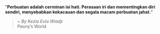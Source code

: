 "**Perbuatan adalah cerminan isi hati. Perasaan iri dan mementingkan diri sendiri, menyebabkan kekacauan dan segala macam perbuatan jahat.**"

> ~ _By Kezia Evia Wiadji_  
Peony’s World
